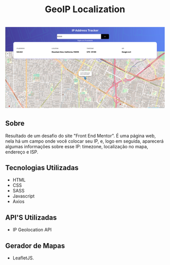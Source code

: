 <h1 style="text-align: center;"> GeoIP Localization </h1>
<h1 style="text-align: center;"><img src="./assets/img/projeto.png"></h1>

## Sobre

Resultado de um desafio do site "Front End Mentor". É uma página web, nela há um campo onde você colocar seu IP, e, logo em seguida, aparecerá algumas informações sobre esse IP: timezone, localização no mapa, endereço e ISP.

## Tecnologias Utilizadas

- HTML
- CSS
- SASS
- Javascript
- Axios

## API'S Utilizadas

- IP Geolocation API

## Gerador de Mapas

- LeafletJS.
